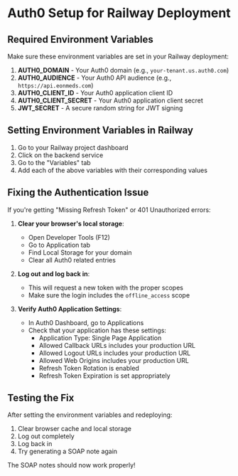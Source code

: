 # Auth0 Setup for Railway Deployment

## Required Environment Variables

Make sure these environment variables are set in your Railway deployment:

1. **AUTH0_DOMAIN** - Your Auth0 domain (e.g., `your-tenant.us.auth0.com`)
2. **AUTH0_AUDIENCE** - Your Auth0 API audience (e.g., `https://api.eonmeds.com`)
3. **AUTH0_CLIENT_ID** - Your Auth0 application client ID
4. **AUTH0_CLIENT_SECRET** - Your Auth0 application client secret
5. **JWT_SECRET** - A secure random string for JWT signing

## Setting Environment Variables in Railway

1. Go to your Railway project dashboard
2. Click on the backend service
3. Go to the "Variables" tab
4. Add each of the above variables with their corresponding values

## Fixing the Authentication Issue

If you're getting "Missing Refresh Token" or 401 Unauthorized errors:

1. **Clear your browser's local storage**:
   - Open Developer Tools (F12)
   - Go to Application tab
   - Find Local Storage for your domain
   - Clear all Auth0 related entries

2. **Log out and log back in**:
   - This will request a new token with the proper scopes
   - Make sure the login includes the `offline_access` scope

3. **Verify Auth0 Application Settings**:
   - In Auth0 Dashboard, go to Applications
   - Check that your application has these settings:
     - Application Type: Single Page Application
     - Allowed Callback URLs includes your production URL
     - Allowed Logout URLs includes your production URL
     - Allowed Web Origins includes your production URL
     - Refresh Token Rotation is enabled
     - Refresh Token Expiration is set appropriately

## Testing the Fix

After setting the environment variables and redeploying:

1. Clear browser cache and local storage
2. Log out completely
3. Log back in
4. Try generating a SOAP note again

The SOAP notes should now work properly! 
